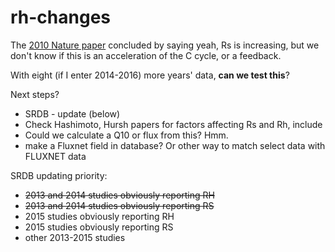 # rh-changes

The [2010 Nature paper](http://www.nature.com/nature/journal/v464/n7288/full/nature08930.html) concluded by saying yeah, Rs is increasing, but we don't know if this is an acceleration of the C cycle, or a feedback.

With eight (if I enter 2014-2016) more years' data, **can we test this**?

Next steps?
- SRDB - update (below)
- Check Hashimoto, Hursh papers for factors affecting Rs and Rh, include
- Could we calculate a Q10 or flux from this? Hmm.
- make a Fluxnet field in database? Or other way to match select data with FLUXNET data

SRDB updating priority:
- ~~2013 and 2014 studies obviously reporting RH~~
- ~~2013 and 2014 studies obviously reporting RS~~
- 2015 studies obviously reporting RH
- 2015 studies obviously reporting RS
- other 2013-2015 studies

